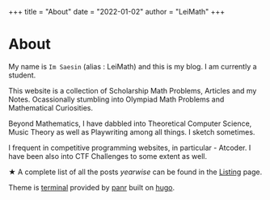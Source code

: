 +++
title = "About"
date = "2022-01-02"
author = "LeiMath"
+++

# About

My name is `Im Saesin` (alias : LeiMath) and this is my blog. I am currently a student.

This website is a collection of Scholarship Math Problems, Articles and my Notes. Ocassionally stumbling into Olympiad Math Problems and Mathematical Curiosities.

Beyond Mathematics, I have dabbled into Theoretical Computer Science, Music Theory as well as Playwriting among all things. I sketch sometimes. 

I frequent in competitive programming websites, in particular - Atcoder. I have been also into CTF Challenges to some extent as well. 

★ A complete list of all the posts _yearwise_ can be found in the [Listing](https://leimath.github.io/listing/) page.

Theme is [terminal](https://github.com/panr/hugo-theme-terminal) provided by [panr](https://github.com/panr) built on [hugo](https://gohugo.io/getting-started/quick-start/).


